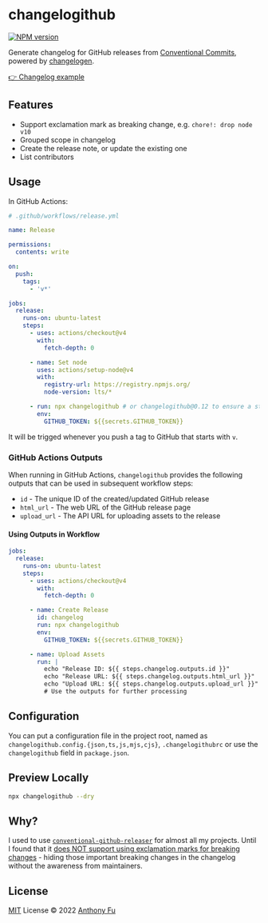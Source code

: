 # changelogithub

[![NPM version](https://img.shields.io/npm/v/changelogithub?color=a1b858&label=)](https://www.npmjs.com/package/changelogithub)

Generate changelog for GitHub releases from [Conventional Commits](https://www.conventionalcommits.org/en/v1.0.0/), powered by [changelogen](https://github.com/unjs/changelogen).

[👉 Changelog example](https://github.com/unocss/unocss/releases/tag/v0.39.0)

## Features

- Support exclamation mark as breaking change, e.g. `chore!: drop node v10`
- Grouped scope in changelog
- Create the release note, or update the existing one
- List contributors

## Usage

In GitHub Actions:

```yml
# .github/workflows/release.yml

name: Release

permissions:
  contents: write

on:
  push:
    tags:
      - 'v*'

jobs:
  release:
    runs-on: ubuntu-latest
    steps:
      - uses: actions/checkout@v4
        with:
          fetch-depth: 0

      - name: Set node
        uses: actions/setup-node@v4
        with:
          registry-url: https://registry.npmjs.org/
          node-version: lts/*

      - run: npx changelogithub # or changelogithub@0.12 to ensure a stable result
        env:
          GITHUB_TOKEN: ${{secrets.GITHUB_TOKEN}}
```

It will be trigged whenever you push a tag to GitHub that starts with `v`.

### GitHub Actions Outputs

When running in GitHub Actions, `changelogithub` provides the following outputs that can be used in subsequent workflow steps:

- `id` - The unique ID of the created/updated GitHub release
- `html_url` - The web URL of the GitHub release page
- `upload_url` - The API URL for uploading assets to the release

#### Using Outputs in Workflow

```yml
jobs:
  release:
    runs-on: ubuntu-latest
    steps:
      - uses: actions/checkout@v4
        with:
          fetch-depth: 0

      - name: Create Release
        id: changelog
        run: npx changelogithub
        env:
          GITHUB_TOKEN: ${{secrets.GITHUB_TOKEN}}

      - name: Upload Assets
        run: |
          echo "Release ID: ${{ steps.changelog.outputs.id }}"
          echo "Release URL: ${{ steps.changelog.outputs.html_url }}"
          echo "Upload URL: ${{ steps.changelog.outputs.upload_url }}"
          # Use the outputs for further processing
```

## Configuration

You can put a configuration file in the project root, named as `changelogithub.config.{json,ts,js,mjs,cjs}`, `.changelogithubrc` or use the `changelogithub` field in `package.json`.

## Preview Locally

```bash
npx changelogithub --dry
```

## Why?

I used to use [`conventional-github-releaser`](https://github.com/conventional-changelog/releaser-tools/tree/master/packages/conventional-github-releaser) for almost all my projects. Until I found that it [does NOT support using exclamation marks for breaking changes](https://github.com/conventional-changelog/conventional-changelog/issues/648) - hiding those important breaking changes in the changelog without the awareness from maintainers.

## License

[MIT](./LICENSE) License © 2022 [Anthony Fu](https://github.com/antfu)
